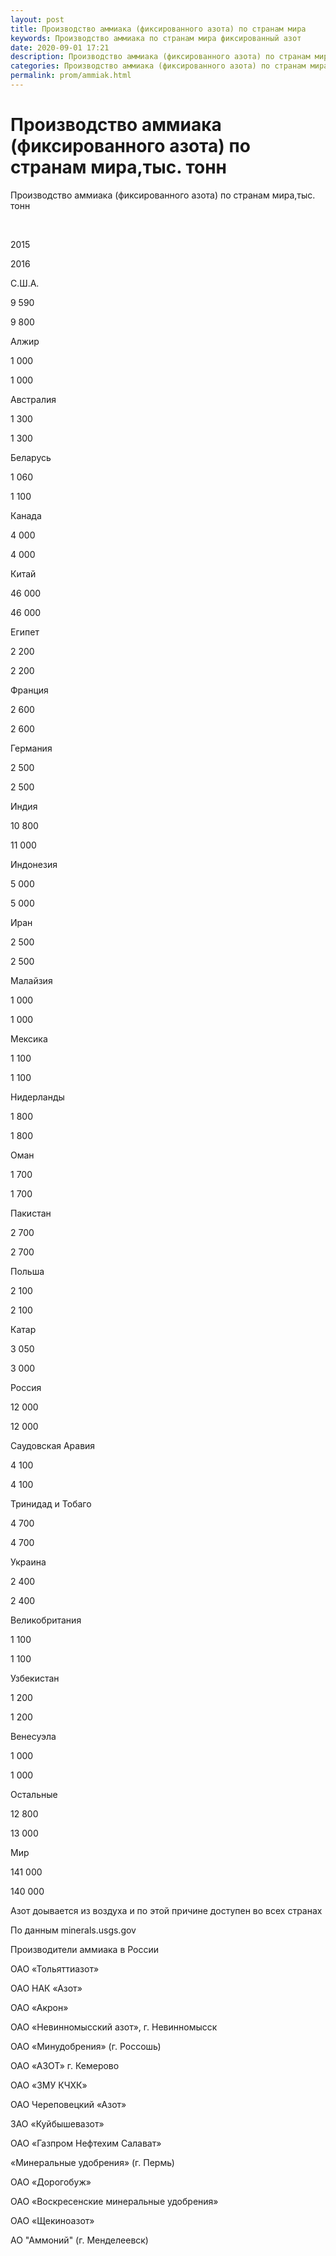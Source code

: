 ```yaml
---
layout: post
title: Производство аммиака (фиксированного азота) по странам мира
keywords: Производство аммиака по странам мира фиксированный азот
date: 2020-09-01 17:21
description: Производство аммиака (фиксированного азота) по странам мира
categories: Производство аммиака (фиксированного азота) по странам мира
permalink: prom/ammiak.html
---
```


# Производство аммиака (фиксированного азота) по странам мира,тыс. тонн




Производство аммиака (фиксированного азота) по странам мира,тыс. тонн









 


2015


2016






С.Ш.А.


9 590


9 800






Алжир


1 000


1 000






Австралия


1 300


1 300






Беларусь


1 060


1 100






Канада


4 000


4 000






Китай


46 000


46 000






Египет


2 200


2 200






Франция


2 600


2 600






Германия


2 500


2 500






Индия


10 800


11 000






Индонезия


5 000


5 000






Иран


2 500


2 500






Малайзия


1 000


1 000






Мексика


1 100


1 100






Нидерланды


1 800


1 800






Оман


1 700


1 700






Пакистан


2 700


2 700






Польша


2 100


2 100






Катар


3 050


3 000






Россия


12 000


12 000






Саудовская Аравия


4 100


4 100






Тринидад и Тобаго


4 700


4 700






Украина


2 400


2 400






Великобритания


1 100


1 100






Узбекистан


1 200


1 200






Венесуэла


1 000


1 000






Остальные


12 800


13 000






Мир


141 000


140 000









Азот доывается из воздуха и по этой причине доступен во всех странах


По данным minerals.usgs.gov
		


Производители аммиака в России
	

ОАО «Тольяттиазот»
	

ОАО НАК «Азот»
	

ОАО «Акрон»
	

ОАО «Невинномысский азот», г. Невинномысск
	

ОАО «Минудобрения» (г. Россошь)
	

ОАО «АЗОТ» г. Кемерово 
	

ОАО «ЗМУ КЧХК»
	

ОАО Череповецкий «Азот»
	

ЗАО «Куйбышевазот»
	

ОАО «Газпром Нефтехим Салават»
	

«Минеральные удобрения» (г. Пермь)
	

ОАО «Дорогобуж»
	

ОАО «Воскресенские минеральные удобрения»
	

ОАО «Щекиноазот»
	

АО &#34;Аммоний&#34; (г. Менделеевск)
	
			
